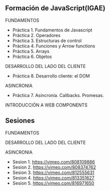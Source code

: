 ## Formación de JavaScript(IGAE)

FUNDAMENTOS

* Práctica 1. Fundamentos de Javascript
* Práctica 2. Operadores
* Práctica 3. Estructuras de control
* Práctica 4. Funciones y Arrow functions
* Práctica 5. Arrays
* Práctica 6. Objetos

DESARROLLO DEL LADO DEL CLIENTE

* Práctica 8. Desarrollo cliente: el DOM

ASINCRONIA

* Práctica 7. Asincronía. Callbacks. Promesas. 

INTRODUCCIÓN A WEB COMPONENTS

## Sesiones

FUNDAMENTOS

DESARROLLO DEL LADO DEL CLIENTE

ASINCRONIA

* Sesion 1. https://vimeo.com/808109886
* Sesion 2. https://vimeo.com/808374762
* Sesion 3. https://vimeo.com/812555631
* Sesion 4. https://vimeo.com/813351627
* Sesion 5. https://vimeo.com/816971650
